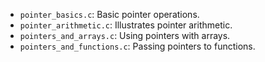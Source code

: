  - `pointer_basics.c`: Basic pointer operations.
  - `pointer_arithmetic.c`: Illustrates pointer arithmetic.
  - `pointers_and_arrays.c`: Using pointers with arrays.
  - `pointers_and_functions.c`: Passing pointers to functions.